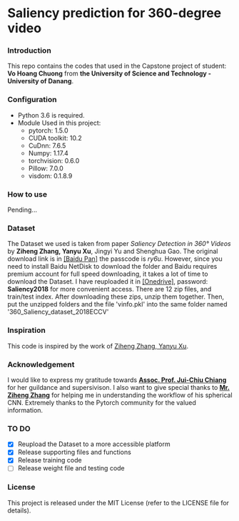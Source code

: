 # Saliency prediction for 360-degree video
### Introduction
This repo contains the codes that used in the Capstone project of student: **Vo Hoang Chuong** from **the University of Science and Technology - University of Danang**.

### Configuration
  - Python 3.6 is required.
  - Module Used in this project:
    + pytorch: 1.5.0
    + CUDA toolkit: 10.2
    + CuDnn: 7.6.5
    + Numpy: 1.17.4
    + torchvision: 0.6.0
    + Pillow: 7.0.0
    + visdom: 0.1.8.9
    
### How to use
Pending...

### Dataset
The Dataset we used is taken from paper *Saliency Detection in 360° Videos* by **Ziheng Zhang, Yanyu Xu**, Jingyi Yu and Shenghua Gao.
The original download link is in [[Baidu Pan]](https://pan.baidu.com/share/init?surl=akj0-8obIwC9oykTYSUm9Q) the passcode is *ry6u*.
However, since you need to install Baidu NetDisk to download the folder and Baidu requires premium account for full speed downloading, it takes a lot of time to download the Dataset.
I have reuploaded it in [[Onedrive]](https://thcsxuanduong-my.sharepoint.com/:f:/g/personal/hoangchuong_thcsxuanduong_onmicrosoft_com/Eu87CfMhvHlLrGXV9B8mTmwBpgxkz-qNTNMFZFTl7t5JmQ?e=lKZfuX), password: **Saliency2018** for more convenient access.
There are 12 zip files, and train/test index. After downloading these zips, unzip them together. Then, put the unzipped folders and the file 'vinfo.pkl' into the same folder named '360_Saliency_dataset_2018ECCV'

### Inspiration
This code is inspired by the work of [Ziheng Zhang, Yanyu Xu](https://github.com/xuyanyu-shh/Saliency-detection-in-360-video).

### Acknowledgement
I would like to express my gratitude towards **[Assoc. Prof. Jui-Chiu Chiang](https://ieeexplore.ieee.org/author/37416120400)** for her guildance and supersivison. I also want to give special thanks to **[Mr. Ziheng Zhang](https://scholar.google.com/citations?user=QQ2-OOUAAAAJ&hl=en)** for helping me in understanding the workflow of his spherical CNN. Extremely thanks to the Pytorch community for the valued information. 

### TO DO
  - [x] Reupload the Dataset to a more accessible platform
  - [x] Release supporting files and functions
  - [x] Release training code
  - [ ] Release weight file and testing code
  
### License
This project is released under the MIT License (refer to the LICENSE file for details).
